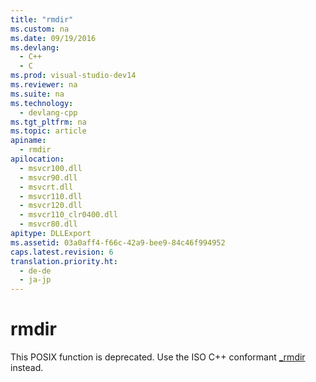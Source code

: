 ```yaml
---
title: "rmdir"
ms.custom: na
ms.date: 09/19/2016
ms.devlang: 
  - C++
  - C
ms.prod: visual-studio-dev14
ms.reviewer: na
ms.suite: na
ms.technology: 
  - devlang-cpp
ms.tgt_pltfrm: na
ms.topic: article
apiname: 
  - rmdir
apilocation: 
  - msvcr100.dll
  - msvcr90.dll
  - msvcrt.dll
  - msvcr110.dll
  - msvcr120.dll
  - msvcr110_clr0400.dll
  - msvcr80.dll
apitype: DLLExport
ms.assetid: 03a0aff4-f66c-42a9-bee9-84c46f994952
caps.latest.revision: 6
translation.priority.ht: 
  - de-de
  - ja-jp
---
```

# rmdir
This POSIX function is deprecated. Use the ISO C++ conformant [_rmdir](../vs140/_rmdir--_wrmdir.md) instead.